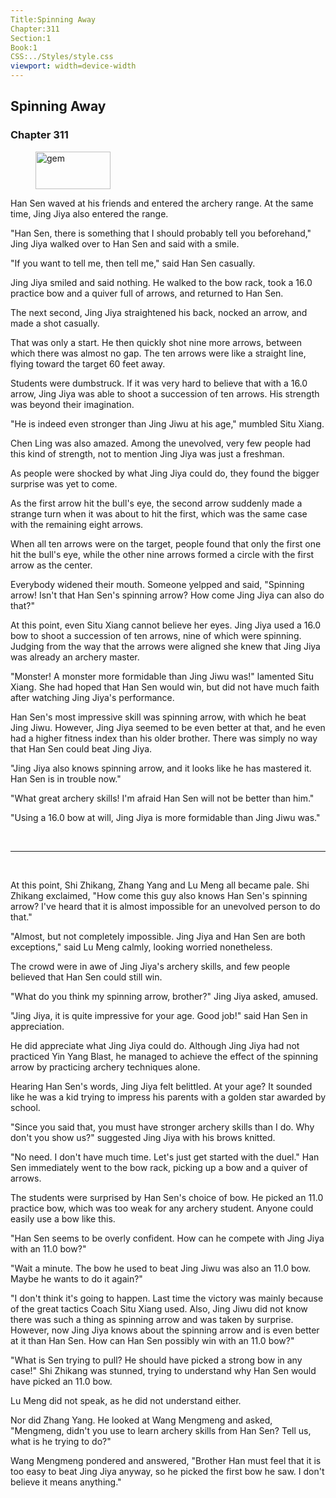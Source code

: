 ```yaml
---
Title:Spinning Away 
Chapter:311 
Section:1 
Book:1 
CSS:../Styles/style.css 
viewport: width=device-width
---
```

  
## Spinning Away
### Chapter 311
  
<figure>
	<img src="../Images/gem.gif" alt="gem" id="gem" width="120" height="60" />
</figure>
  

  
Han Sen waved at his friends and entered the archery range. At the same time, Jing Jiya also entered the range.

"Han Sen, there is something that I should probably tell you beforehand," Jing Jiya walked over to Han Sen and said with a smile.

"If you want to tell me, then tell me," said Han Sen casually.

Jing Jiya smiled and said nothing. He walked to the bow rack, took a 16.0 practice bow and a quiver full of arrows, and returned to Han Sen.

The next second, Jing Jiya straightened his back, nocked an arrow, and made a shot casually.

That was only a start. He then quickly shot nine more arrows, between which there was almost no gap. The ten arrows were like a straight line, flying toward the target 60 feet away.

Students were dumbstruck. If it was very hard to believe that with a 16.0 arrow, Jing Jiya was able to shoot a succession of ten arrows. His strength was beyond their imagination.

"He is indeed even stronger than Jing Jiwu at his age," mumbled Situ Xiang.

Chen Ling was also amazed. Among the unevolved, very few people had this kind of strength, not to mention Jing Jiya was just a freshman.

As people were shocked by what Jing Jiya could do, they found the bigger surprise was yet to come.

As the first arrow hit the bull's eye, the second arrow suddenly made a strange turn when it was about to hit the first, which was the same case with the remaining eight arrows.

When all ten arrows were on the target, people found that only the first one hit the bull's eye, while the other nine arrows formed a circle with the first arrow as the center.

Everybody widened their mouth. Someone yelpped and said, "Spinning arrow! Isn't that Han Sen's spinning arrow? How come Jing Jiya can also do that?"

At this point, even Situ Xiang cannot believe her eyes. Jing Jiya used a 16.0 bow to shoot a succession of ten arrows, nine of which were spinning. Judging from the way that the arrows were aligned she knew that Jing Jiya was already an archery master.

"Monster! A monster more formidable than Jing Jiwu was!" lamented Situ Xiang. She had hoped that Han Sen would win, but did not have much faith after watching Jing Jiya's performance.

Han Sen's most impressive skill was spinning arrow, with which he beat Jing Jiwu. However, Jing Jiya seemed to be even better at that, and he even had a higher fitness index than his older brother. There was simply no way that Han Sen could beat Jing Jiya.

"Jing Jiya also knows spinning arrow, and it looks like he has mastered it. Han Sen is in trouble now."

"What great archery skills! I'm afraid Han Sen will not be better than him."

"Using a 16.0 bow at will, Jing Jiya is more formidable than Jing Jiwu was."

<br>

*****

<br>

At this point, Shi Zhikang, Zhang Yang and Lu Meng all became pale. Shi Zhikang exclaimed, "How come this guy also knows Han Sen's spinning arrow? I've heard that it is almost impossible for an unevolved person to do that."

"Almost, but not completely impossible. Jing Jiya and Han Sen are both exceptions," said Lu Meng calmly, looking worried nonetheless.

The crowd were in awe of Jing Jiya's archery skills, and few people believed that Han Sen could still win.

"What do you think my spinning arrow, brother?" Jing Jiya asked, amused.

"Jing Jiya, it is quite impressive for your age. Good job!" said Han Sen in appreciation.

He did appreciate what Jing Jiya could do. Although Jing Jiya had not practiced Yin Yang Blast, he managed to achieve the effect of the spinning arrow by practicing archery techniques alone.

Hearing Han Sen's words, Jing Jiya felt belittled. At your age? It sounded like he was a kid trying to impress his parents with a golden star awarded by school.

"Since you said that, you must have stronger archery skills than I do. Why don't you show us?" suggested Jing Jiya with his brows knitted.

"No need. I don't have much time. Let's just get started with the duel." Han Sen immediately went to the bow rack, picking up a bow and a quiver of arrows.

The students were surprised by Han Sen's choice of bow. He picked an 11.0 practice bow, which was too weak for any archery student. Anyone could easily use a bow like this.

"Han Sen seems to be overly confident. How can he compete with Jing Jiya with an 11.0 bow?"

"Wait a minute. The bow he used to beat Jing Jiwu was also an 11.0 bow. Maybe he wants to do it again?"

"I don't think it's going to happen. Last time the victory was mainly because of the great tactics Coach Situ Xiang used. Also, Jing Jiwu did not know there was such a thing as spinning arrow and was taken by surprise. However, now Jing Jiya knows about the spinning arrow and is even better at it than Han Sen. How can Han Sen possibly win with an 11.0 bow?"

"What is Sen trying to pull? He should have picked a strong bow in any case!" Shi Zhikang was stunned, trying to understand why Han Sen would have picked an 11.0 bow.

Lu Meng did not speak, as he did not understand either.

Nor did Zhang Yang. He looked at Wang Mengmeng and asked, "Mengmeng, didn't you use to learn archery skills from Han Sen? Tell us, what is he trying to do?"

Wang Mengmeng pondered and answered, "Brother Han must feel that it is too easy to beat Jing Jiya anyway, so he picked the first bow he saw. I don't believe it means anything."
